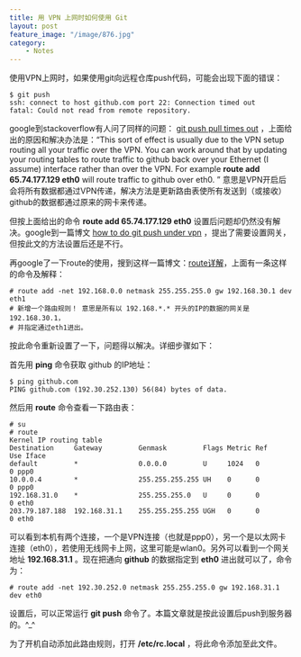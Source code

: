 ```yaml
---
title: 用 VPN 上网时如何使用 Git
layout: post
feature_image: "/image/876.jpg"
category:
    - Notes
---
```


使用VPN上网时，如果使用git向远程仓库push代码，可能会出现下面的错误：

    $ git push
    ssh: connect to host github.com port 22: Connection timed out
    fatal: Could not read from remote repository.

<!--more-->

google到stackoverflow有人问了同样的问题： [git push pull times out](http://stackoverflow.com/questions/757432/git-push-pull-times-out/757462#757462) ，上面给出的原因和解决办法是：“This sort of effect is usually due to the VPN setup routing all your traffic over the VPN. You can work around that by updating your routing tables to route traffic to github back over your Ethernet (I assume) interface rather than over the VPN. For example **route add 65.74.177.129 eth0** will route traffic to github over eth0. ” 意思是VPN开启后会将所有数据都通过VPN传递，解决方法是更新路由表使所有发送到（或接收）github的数据都通过原来的网卡来传递。

但按上面给出的命令 **route add 65.74.177.129 eth0** 设置后问题却仍然没有解决。google到一篇博文 [how to do git push under vpn](http://matrix207.github.io/2014/04/25/how-to-do-git-push-under-vpn) ，提出了需要设置网关，但按此文的方法设置后还是不行。

再google了一下route的使用，搜到这样一篇博文：[route详解](http://www.cnblogs.com/longzhongren/p/4220599.html)，上面有一条这样的命令及解释：

    # route add -net 192.168.0.0 netmask 255.255.255.0 gw 192.168.30.1 dev eth1
    # 新增一个路由规则！ 意思是所有以 192.168.*.* 开头的IP的数据的网关是192.168.30.1，
    # 并指定通过eth1进出。

按此命令重新设置了一下，问题得以解决。详细步骤如下：

首先用 **ping** 命令获取 github 的IP地址：

    $ ping github.com
    PING github.com (192.30.252.130) 56(84) bytes of data.

然后用 **route** 命令查看一下路由表：

    # su
    # route
    Kernel IP routing table
    Destination     Gateway         Genmask         Flags Metric Ref    Use Iface
    default         *               0.0.0.0         U     1024   0        0 ppp0
    10.0.0.4        *               255.255.255.255 UH    0      0        0 ppp0
    192.168.31.0    *               255.255.255.0   U     0      0        0 eth0
    203.79.187.188  192.168.31.1    255.255.255.255 UGH   0      0        0 eth0

可以看到本机有两个连接，一个是VPN连接（也就是ppp0），另一个是以太网卡连接（eth0），若使用无线网卡上网，这里可能是wlan0。另外可以看到一个网关地址 **192.168.31.1** 。现在把通向 **github** 的数据指定到 **eth0** 进出就可以了，命令为：

    # route add -net 192.30.252.0 netmask 255.255.255.0 gw 192.168.31.1 dev eth0

设置后，可以正常运行 **git push** 命令了。本篇文章就是按此设置后push到服务器的。^_^

为了开机自动添加此路由规则，打开 **/etc/rc.local** ，将此命令添加至此文件。
